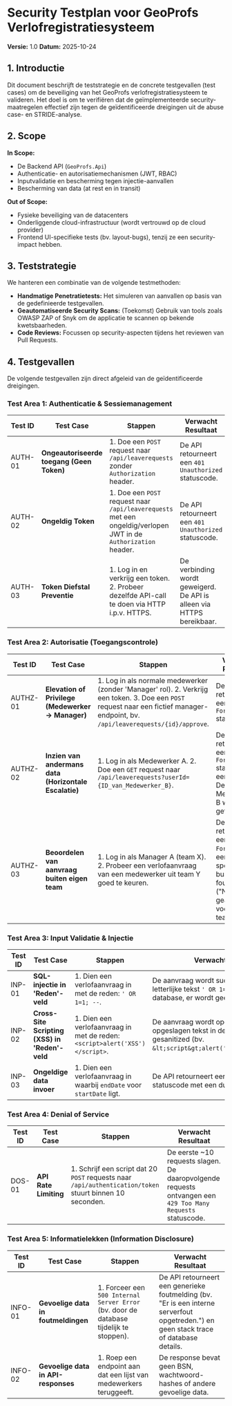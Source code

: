 # Security Testplan voor GeoProfs Verlofregistratiesysteem

**Versie:** 1.0
**Datum:** 2025-10-24

## 1. Introductie

Dit document beschrijft de teststrategie en de concrete testgevallen (test cases) om de beveiliging van het GeoProfs verlofregistratiesysteem te valideren. Het doel is om te verifiëren dat de geïmplementeerde security-maatregelen effectief zijn tegen de geïdentificeerde dreigingen uit de abuse case- en STRIDE-analyse.

## 2. Scope

**In Scope:**
- De Backend API (`GeoProfs.Api`)
- Authenticatie- en autorisatiemechanismen (JWT, RBAC)
- Inputvalidatie en bescherming tegen injectie-aanvallen
- Bescherming van data (at rest en in transit)

**Out of Scope:**
- Fysieke beveiliging van de datacenters
- Onderliggende cloud-infrastructuur (wordt vertrouwd op de cloud provider)
- Frontend UI-specifieke tests (bv. layout-bugs), tenzij ze een security-impact hebben.

## 3. Teststrategie

We hanteren een combinatie van de volgende testmethoden:
- **Handmatige Penetratietests:** Het simuleren van aanvallen op basis van de gedefinieerde testgevallen.
- **Geautomatiseerde Security Scans:** (Toekomst) Gebruik van tools zoals OWASP ZAP of Snyk om de applicatie te scannen op bekende kwetsbaarheden.
- **Code Reviews:** Focussen op security-aspecten tijdens het reviewen van Pull Requests.

## 4. Testgevallen

De volgende testgevallen zijn direct afgeleid van de geïdentificeerde dreigingen.

### Test Area 1: Authenticatie & Sessiemanagement

| Test ID | Test Case | Stappen | Verwacht Resultaat |
|---|---|---|---|
| AUTH-01 | **Ongeautoriseerde toegang (Geen Token)** | 1. Doe een `POST` request naar `/api/leaverequests` zonder `Authorization` header. | De API retourneert een `401 Unauthorized` statuscode. |
| AUTH-02 | **Ongeldig Token** | 1. Doe een `POST` request naar `/api/leaverequests` met een ongeldig/verlopen JWT in de `Authorization` header. | De API retourneert een `401 Unauthorized` statuscode. |
| AUTH-03 | **Token Diefstal Preventie** | 1. Log in en verkrijg een token. 2. Probeer dezelfde API-call te doen via HTTP i.p.v. HTTPS. | De verbinding wordt geweigerd. De API is alleen via HTTPS bereikbaar. |

### Test Area 2: Autorisatie (Toegangscontrole)

| Test ID | Test Case | Stappen | Verwacht Resultaat |
|---|---|---|---|
| AUTHZ-01 | **Elevation of Privilege (Medewerker -> Manager)** | 1. Log in als normale medewerker (zonder 'Manager' rol). 2. Verkrijg een token. 3. Doe een `POST` request naar een fictief manager-endpoint, bv. `/api/leaverequests/{id}/approve`. | De API retourneert een `403 Forbidden` statuscode. |
| AUTHZ-02 | **Inzien van andermans data (Horizontale Escalatie)** | 1. Log in als Medewerker A. 2. Doe een `GET` request naar `/api/leaverequests?userId={ID_van_Medewerker_B}`. | De API retourneert een `403 Forbidden` statuscode of een lege lijst. De data van Medewerker B wordt niet getoond. |
| AUTHZ-03 | **Beoordelen van aanvraag buiten eigen team** | 1. Log in als Manager A (team X). 2. Probeer een verlofaanvraag van een medewerker uit team Y goed te keuren. | De API retourneert een `403 Forbidden` of een specifieke business-foutmelding ("Niet geautoriseerd voor dit team"). |

### Test Area 3: Input Validatie & Injectie

| Test ID | Test Case | Stappen | Verwacht Resultaat |
|---|---|---|---|
| INP-01 | **SQL-injectie in 'Reden'-veld** | 1. Dien een verlofaanvraag in met de reden: `' OR 1=1; --`. | De aanvraag wordt succesvol opgeslagen. De letterlijke tekst `' OR 1=1; --` staat in de database, er wordt geen SQL uitgevoerd. |
| INP-02 | **Cross-Site Scripting (XSS) in 'Reden'-veld** | 1. Dien een verlofaanvraag in met de reden: `<script>alert('XSS')</script>`. | De aanvraag wordt opgeslagen. De opgeslagen tekst in de database is gesanitized (bv. `&lt;script&gt;alert('XSS')&lt;/script&gt;`). |
| INP-03 | **Ongeldige data invoer** | 1. Dien een verlofaanvraag in waarbij `endDate` voor `startDate` ligt. | De API retourneert een `400 Bad Request` statuscode met een duidelijke foutmelding. |

### Test Area 4: Denial of Service

| Test ID | Test Case | Stappen | Verwacht Resultaat |
|---|---|---|---|
| DOS-01 | **API Rate Limiting** | 1. Schrijf een script dat 20 `POST` requests naar `/api/authentication/token` stuurt binnen 10 seconden. | De eerste ~10 requests slagen. De daaropvolgende requests ontvangen een `429 Too Many Requests` statuscode. |

### Test Area 5: Informatielekken (Information Disclosure)

| Test ID | Test Case | Stappen | Verwacht Resultaat |
|---|---|---|---|
| INFO-01 | **Gevoelige data in foutmeldingen** | 1. Forceer een `500 Internal Server Error` (bv. door de database tijdelijk te stoppen). | De API retourneert een generieke foutmelding (bv. "Er is een interne serverfout opgetreden.") en geen stack trace of database details. |
| INFO-02 | **Gevoelige data in API-responses** | 1. Roep een endpoint aan dat een lijst van medewerkers teruggeeft. | De response bevat geen BSN, wachtwoord-hashes of andere gevoelige data. |
